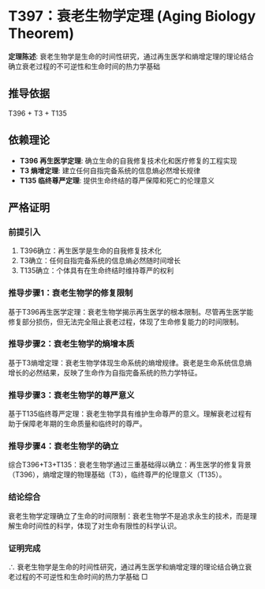 # T397：衰老生物学定理 (Aging Biology Theorem)

**定理陈述**: 衰老生物学是生命的时间性研究，通过再生医学和熵增定理的理论结合确立衰老过程的不可逆性和生命时间的热力学基础

## 推导依据
T396 + T3 + T135

## 依赖理论
- **T396 再生医学定理**: 确立生命的自我修复技术化和医疗修复的工程实现
- **T3 熵增定理**: 建立任何自指完备系统的信息熵必然增长规律
- **T135 临终尊严定理**: 提供生命终结的尊严保障和死亡的伦理意义

## 严格证明

### 前提引入
1. T396确立：再生医学是生命的自我修复技术化
2. T3确立：任何自指完备系统的信息熵必然随时间增长
3. T135确立：个体具有在生命终结时维持尊严的权利

### 推导步骤1：衰老生物学的修复限制
基于T396再生医学定理：衰老生物学揭示再生医学的根本限制。尽管再生医学能修复部分损伤，但无法完全阻止衰老过程，体现了生命修复能力的时间限制。

### 推导步骤2：衰老生物学的熵增本质
基于T3熵增定理：衰老生物学体现生命系统的熵增规律。衰老是生命系统信息熵增长的必然结果，反映了生命作为自指完备系统的热力学特征。

### 推导步骤3：衰老生物学的尊严意义
基于T135临终尊严定理：衰老生物学具有维护生命尊严的意义。理解衰老过程有助于保障老年期的生命质量和临终时的尊严。

### 推导步骤4：衰老生物学的确立
综合T396+T3+T135：衰老生物学通过三重基础得以确立：再生医学的修复背景（T396），熵增定理的物理基础（T3），临终尊严的伦理意义（T135）。

### 结论综合
衰老生物学定理确立了生命的时间限制：衰老生物学不是追求永生的技术，而是理解生命时间性的科学，体现了对生命有限性的科学认识。

### 证明完成
∴ 衰老生物学是生命的时间性研究，通过再生医学和熵增定理的理论结合确立衰老过程的不可逆性和生命时间的热力学基础 □